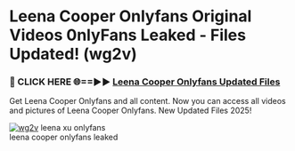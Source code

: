 # Leena Cooper Onlyfans Original Videos 0nlyFans Leaked - Files Updated! (wg2v)

<h3>🔴 CLICK HERE 🌐==►► <a href="https://tinyurl.com/2jnfzry5" rel="nofollow">Leena Cooper Onlyfans Updated Files</a></h3>

Get Leena Cooper Onlyfans and all content. Now you can access all videos and pictures of Leena Cooper Onlyfans. New Updated Files 2025!

[![wg2v](https://i.imgur.com/GyGTBgg.gif)](https://tinyurl.com/2jnfzry5)
leena xu onlyfans<br>
leena cooper onlyfans leaked